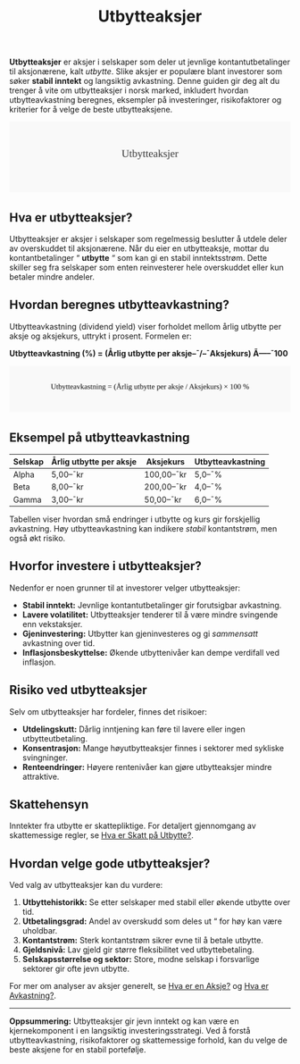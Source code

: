 ﻿---
title: "Utbytteaksjer"
seoTitle: "Utbytteaksjer"
description: '**Utbytteaksjer** er aksjer i selskaper som deler ut jevnlige kontantutbetalinger til aksjonærene, kalt *utbytte*. Slike aksjer er populære blant investorer s...'
---

**Utbytteaksjer** er aksjer i selskaper som deler ut jevnlige kontantutbetalinger til aksjonærene, kalt *utbytte*. Slike aksjer er populære blant investorer som søker **stabil inntekt** og langsiktig avkastning. Denne guiden gir deg alt du trenger å vite om utbytteaksjer i norsk marked, inkludert hvordan utbytteavkastning beregnes, eksempler på investeringer, risikofaktorer og kriterier for å velge de beste utbytteaksjene.

![Illustrasjon som viser konseptet Utbytteaksjer](utbytteaksjer-image.svg)

## Hva er utbytteaksjer?
Utbytteaksjer er aksjer i selskaper som regelmessig beslutter å utdele deler av overskuddet til aksjonærene. Når du eier en utbytteaksje, mottar du kontantbetalinger “ **utbytte** “ som kan gi en stabil inntektsstrøm. Dette skiller seg fra selskaper som enten reinvesterer hele overskuddet eller kun betaler mindre andeler.

## Hvordan beregnes utbytteavkastning?
Utbytteavkastning (dividend yield) viser forholdet mellom årlig utbytte per aksje og aksjekurs, uttrykt i prosent. Formelen er:

**Utbytteavkastning (%) = (Årlig utbytte per aksje–¯/–¯Aksjekurs) Ã—–¯100**

![Formel for beregning av utbytteavkastning](utbytteavkastning-formel.svg)

## Eksempel på utbytteavkastning
| Selskap | Årlig utbytte per aksje | Aksjekurs | Utbytteavkastning |
|---------|-------------------------|-----------|-------------------|
| Alpha   | 5,00–¯kr                 | 100,00–¯kr | 5,0–¯%             |
| Beta    | 8,00–¯kr                 | 200,00–¯kr | 4,0–¯%             |
| Gamma   | 3,00–¯kr                 |  50,00–¯kr | 6,0–¯%             |

Tabellen viser hvordan små endringer i utbytte og kurs gir forskjellig avkastning. Høy utbytteavkastning kan indikere *stabil* kontantstrøm, men også økt risiko.

## Hvorfor investere i utbytteaksjer?
Nedenfor er noen grunner til at investorer velger utbytteaksjer:

* **Stabil inntekt:** Jevnlige kontantutbetalinger gir forutsigbar avkastning.
* **Lavere volatilitet:** Utbytteaksjer tenderer til å være mindre svingende enn vekstaksjer.
* **Gjeninvestering:** Utbytter kan gjeninvesteres og gi *sammensatt* avkastning over tid.
* **Inflasjonsbeskyttelse:** Økende utbyttenivåer kan dempe verdifall ved inflasjon.

## Risiko ved utbytteaksjer
Selv om utbytteaksjer har fordeler, finnes det risikoer:

* **Utdelingskutt:** Dårlig inntjening kan føre til lavere eller ingen utbytteutbetaling.
* **Konsentrasjon:** Mange høyutbytteaksjer finnes i sektorer med sykliske svingninger.
* **Renteendringer:** Høyere rentenivåer kan gjøre utbytteaksjer mindre attraktive.

## Skattehensyn
Inntekter fra utbytte er skattepliktige. For detaljert gjennomgang av skattemessige regler, se [Hva er Skatt på Utbytte?](/blogs/regnskap/skatt-pa-utbytte "Hva er Skatt på Utbytte? Regnskapsføring og Skattemessige Forhold").

## Hvordan velge gode utbytteaksjer?
Ved valg av utbytteaksjer kan du vurdere:

1. **Utbyttehistorikk:** Se etter selskaper med stabil eller økende utbytte over tid.
2. **Utbetalingsgrad:** Andel av overskudd som deles ut “ for høy kan være uholdbar.
3. **Kontantstrøm:** Sterk kontantstrøm sikrer evne til å betale utbytte.
4. **Gjeldsnivå:** Lav gjeld gir større fleksibilitet ved utbyttebetaling.
5. **Selskapsstørrelse og sektor:** Store, modne selskap i forsvarlige sektorer gir ofte jevn utbytte.

For mer om analyser av aksjer generelt, se [Hva er en Aksje?](/blogs/regnskap/hva-er-en-aksje "Hva er en Aksje? En Enkel Forklaring") og [Hva er Avkastning?](/blogs/regnskap/hva-er-avkastning "Hva er Avkastning? Komplett Guide til Investeringer og Avkastning").

---

**Oppsummering:** Utbytteaksjer gir jevn inntekt og kan være en kjernekomponent i en langsiktig investeringsstrategi. Ved å forstå utbytteavkastning, risikofaktorer og skattemessige forhold, kan du velge de beste aksjene for en stabil portefølje.









